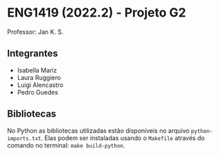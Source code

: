 # ENG1419 (2022.2) - Projeto G2

Professor: Jan K. S.

## Integrantes

- Isabella Mariz
- Laura Ruggiero
- Luigi Alencastro
- Pedro Guedes

## Bibliotecas

No Python as bibliotecas utilizadas estão disponíveis no arquivo `python-imports.txt`. Elas podem ser instaladas usando o `Makefile` através do comando no terminal: `make build-python`.
